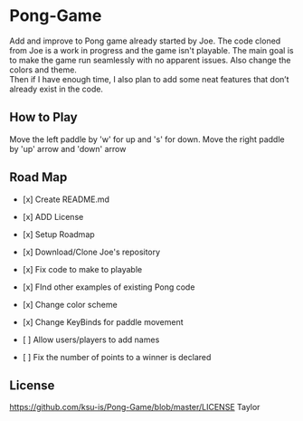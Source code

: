 # Pong-Game
Add and improve to Pong game already started by Joe. The code cloned from Joe is a work in progress and the game isn't playable.
The main goal is to make the game run seamlessly with no apparent issues. Also change the colors and theme.   
Then if I have enough time, I also plan to add some neat features that don’t already exist in the code. 

## How to Play
Move the left paddle by 'w' for up and 's' for down. Move the right paddle by 'up' arrow and 'down' arrow
## Road Map

* <p>[x] Create README.md</p>
* <p>[x] ADD License</p>
* <p>[x] Setup Roadmap</p>
* <p>[x] Download/Clone Joe's repository</p> 
* <p>[x] Fix code to make to playable</p>
* <p>[x] FInd other examples of existing Pong code</p>
* <p>[x] Change color scheme</p>
* <p>[x] Change KeyBinds for paddle movement</p>
* <p>[ ] Allow users/players to add names</p>
* <p>[ ] Fix the number of points to a winner is declared</p>

## License 
https://github.com/ksu-is/Pong-Game/blob/master/LICENSE
Taylor 
